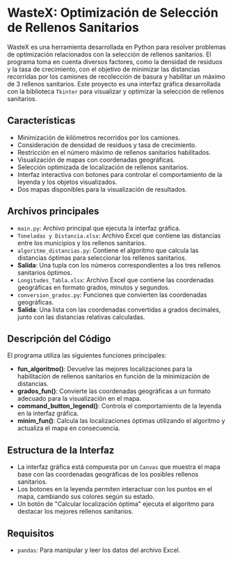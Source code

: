# WasteX: Optimización de Selección de Rellenos Sanitarios
WasteX es una herramienta desarrollada en Python para resolver problemas de optimización relacionados con la selección de rellenos sanitarios. El programa toma en cuenta diversos factores, como la densidad de residuos y la tasa de crecimiento, con el objetivo de minimizar las distancias recorridas por los camiones de recolección de basura y habilitar un máximo de 3 rellenos sanitarios. Este proyecto es una interfaz gráfica desarrollada con la biblioteca `Tkinter` para visualizar y optimizar la selección de rellenos sanitarios. 
## Características
- Minimización de kilómetros recorridos por los camiones.
- Consideración de densidad de residuos y tasa de crecimiento.
- Restricción en el número máximo de rellenos sanitarios habilitados.
- Visualización de mapas con coordenadas geográficas.
- Selección optimizada de localización de rellenos sanitarios.
- Interfaz interactiva con botones para controlar el comportamiento de la leyenda y los objetos visualizados.
- Dos mapas disponibles para la visualización de resultados.
## Archivos principales
- `main.py`: Archivo principal que ejecuta la interfaz gráfica.
- `Toneladas y Distancia.xlsx`: Archivo Excel que contiene las distancias entre los municipios y los rellenos sanitarios.
- `algoritmo_distancias.py`: Contiene el algoritmo que calcula las distancias óptimas para seleccionar los rellenos sanitarios.
- **Salida**: Una tupla con los números correspondientes a los tres rellenos sanitarios óptimos.
- `Longitudes_Tabla.xlsx`: Archivo Excel que contiene las coordenadas geográficas en formato grados, minutos y segundos.
- `conversion_grados.py`: Funciones que convierten las coordenadas geográficas.
- **Salida**: Una lista con las coordenadas convertidas a grados decimales, junto con las distancias relativas calculadas.
## Descripción del Código
El programa utiliza las siguientes funciones principales:
- **fun_algoritmo()**: Devuelve las mejores localizaciones para la habilitación de rellenos sanitarios en función de la minimización de distancias.
- **grados_fun()**: Convierte las coordenadas geográficas a un formato adecuado para la visualización en el mapa.
- **command_button_legend()**: Controla el comportamiento de la leyenda en la interfaz gráfica.
- **minim_fun()**: Calcula las localizaciones óptimas utilizando el algoritmo y actualiza el mapa en consecuencia.
## Estructura de la Interfaz
- La interfaz gráfica está compuesta por un `Canvas` que muestra el mapa base con las coordenadas geográficas de los posibles rellenos sanitarios.
- Los botones en la leyenda permiten interactuar con los puntos en el mapa, cambiando sus colores según su estado.
- Un botón de "Calcular localización óptima" ejecuta el algoritmo para destacar los mejores rellenos sanitarios.
## Requisitos
- `pandas`: Para manipular y leer los datos del archivo Excel.
